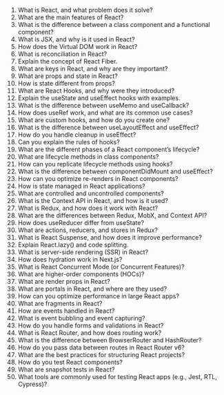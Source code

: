 1. What is React, and what problem does it solve?
2. What are the main features of React?
3. What is the difference between a class component and a functional component?
4. What is JSX, and why is it used in React?
5. How does the Virtual DOM work in React?
6. What is reconciliation in React?
7. Explain the concept of React Fiber.
8. What are keys in React, and why are they important?
9. What are props and state in React?
10. How is state different from props?
11. What are React Hooks, and why were they introduced?
12. Explain the useState and useEffect hooks with examples.
13. What is the difference between useMemo and useCallback?
14. How does useRef work, and what are its common use cases?
15. What are custom hooks, and how do you create one?
16. What is the difference between useLayoutEffect and useEffect?
17. How do you handle cleanup in useEffect?
18. Can you explain the rules of hooks?
19. What are the different phases of a React component’s lifecycle?
20. What are lifecycle methods in class components?
21. How can you replicate lifecycle methods using hooks?
22. What is the difference between componentDidMount and useEffect?
23. How can you optimize re-renders in React components?
24. How is state managed in React applications?
25. What are controlled and uncontrolled components?
26. What is the Context API in React, and how is it used?
27. What is Redux, and how does it work with React?
28. What are the differences between Redux, MobX, and Context API?
29. How does useReducer differ from useState?
30. What are actions, reducers, and stores in Redux?
31. What is React Suspense, and how does it improve performance?
32. Explain React.lazy() and code splitting.
33. What is server-side rendering (SSR) in React?
34. How does hydration work in Next.js?
35. What is React Concurrent Mode (or Concurrent Features)?
36. What are higher-order components (HOCs)?
37. What are render props in React?
38. What are portals in React, and where are they used?
39. How can you optimize performance in large React apps?
40. What are fragments in React?
41. How are events handled in React?
42. What is event bubbling and event capturing?
43. How do you handle forms and validations in React?
44. What is React Router, and how does routing work?
45. What is the difference between BrowserRouter and HashRouter?
46. How do you pass data between routes in React Router v6?
47. What are the best practices for structuring React projects?
48. How do you test React components?
49. What are snapshot tests in React?
50. What tools are commonly used for testing React apps (e.g., Jest, RTL, Cypress)? 
